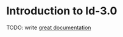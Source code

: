 # Introduction to ld-3.0

TODO: write [great documentation](http://jacobian.org/writing/what-to-write/)
